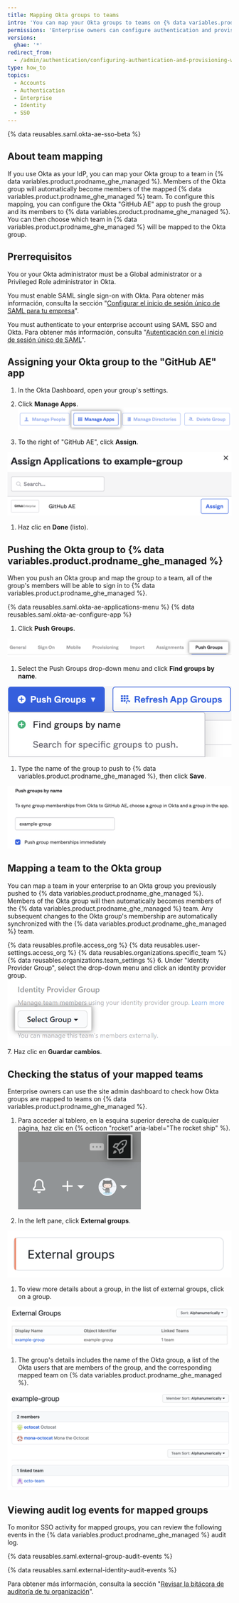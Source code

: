 ```yaml
---
title: Mapping Okta groups to teams
intro: 'You can map your Okta groups to teams on {% data variables.product.prodname_ghe_managed %} to automatically add and remove team members.'
permissions: 'Enterprise owners can configure authentication and provisioning for {% data variables.product.prodname_ghe_managed %}.'
versions:
  ghae: '*'
redirect_from:
  - /admin/authentication/configuring-authentication-and-provisioning-with-your-identity-provider/mapping-okta-groups-to-teams
type: how_to
topics:
  - Accounts
  - Authentication
  - Enterprise
  - Identity
  - SSO
---
```


{% data reusables.saml.okta-ae-sso-beta %}

## About team mapping

If you use Okta as your IdP, you can map your Okta group to a team in {% data variables.product.prodname_ghe_managed %}. Members of the Okta group will automatically become members of the mapped {% data variables.product.prodname_ghe_managed %} team. To configure this mapping, you can configure the Okta "GitHub AE" app to push the group and its members to {% data variables.product.prodname_ghe_managed %}. You can then choose which team in {% data variables.product.prodname_ghe_managed %} will be mapped to the Okta group.

## Prerrequisitos

You or your Okta administrator must be a Global administrator or a Privileged Role administrator in Okta.

You must enable SAML single sign-on with Okta. Para obtener más información, consulta la sección "[Configurar el inicio de sesión único de SAML para tu empresa](/admin/authentication/managing-identity-and-access-for-your-enterprise/configuring-saml-single-sign-on-for-your-enterprise)".

You must authenticate to your enterprise account using SAML SSO and Okta. Para obtener más información, consulta "[Autenticación con el inicio de sesión único de SAML](/github/authenticating-to-github/authenticating-with-saml-single-sign-on)".

## Assigning your Okta group to the "GitHub AE" app

1. In the Okta Dashboard, open your group's settings.
1. Click **Manage Apps**. ![Add group to app](/assets/images/help/saml/okta-ae-group-add-app.png)

1. To the right of "GitHub AE", click **Assign**.

  ![Assign app](/assets/images/help/saml/okta-ae-assign-group-to-app.png)

1. Haz clic en **Done** (listo).

## Pushing the Okta group to {% data variables.product.prodname_ghe_managed %}

When you push an Okta group and map the group to a team, all of the group's members will be able to sign in to {% data variables.product.prodname_ghe_managed %}.

{% data reusables.saml.okta-ae-applications-menu %}
{% data reusables.saml.okta-ae-configure-app %}

1. Click **Push Groups**.

  ![Pestaña de Grupos de Subida](/assets/images/help/saml/okta-ae-push-groups-tab.png)

1. Select the Push Groups drop-down menu and click **Find groups by name**.

  ![Add groups button](/assets/images/help/saml/okta-ae-push-groups-add.png)

1. Type the name of the group to push to {% data variables.product.prodname_ghe_managed %}, then click **Save**.

  ![Add group name](/assets/images/help/saml/okta-ae-push-groups-by-name.png)

## Mapping a team to the Okta group

You can map a team in your enterprise to an Okta group you previously pushed to {% data variables.product.prodname_ghe_managed %}. Members of the Okta group will then automatically becomes members of the {% data variables.product.prodname_ghe_managed %} team. Any subsequent changes to the Okta group's membership are automatically synchronized with the {% data variables.product.prodname_ghe_managed %} team.

{% data reusables.profile.access_org %}
{% data reusables.user-settings.access_org %}
{% data reusables.organizations.specific_team %}
{% data reusables.organizations.team_settings %}
6. Under "Identity Provider Group", select the drop-down menu and click an identity provider group. ![Menú desplegable para elegir un grupo de proveedor de identidad](/assets/images/enterprise/github-ae/teams/choose-an-idp-group.png)
7. Haz clic en **Guardar cambios**.

## Checking the status of your mapped teams

Enterprise owners can use the site admin dashboard to check how Okta groups are mapped to teams on {% data variables.product.prodname_ghe_managed %}.

1. Para acceder al tablero, en la esquina superior derecha de cualquier página, haz clic en {% octicon "rocket" aria-label="The rocket ship" %}. ![Icono de cohete para acceder a la configuración de administrador del sitio](/assets/images/enterprise/site-admin-settings/access-new-settings.png)

1. In the left pane, click **External groups**.

  ![Agrega un nombre de grupo](/assets/images/help/saml/okta-ae-site-admin-external-groups.png)

1. To view more details about a group, in the list of external groups, click on a group.

  ![List of external groups](/assets/images/help/saml/okta-ae-site-admin-list-groups.png)

1. The group's details includes the name of the Okta group, a list of the Okta users that are members of the group, and the corresponding mapped team on {% data variables.product.prodname_ghe_managed %}.

  ![Lista de grupos externos](/assets/images/help/saml/okta-ae-site-admin-group-details.png)

## Viewing audit log events for mapped groups

 To monitor SSO activity for mapped groups, you can review the following events in the {% data variables.product.prodname_ghe_managed %} audit log.

{% data reusables.saml.external-group-audit-events %}

{% data reusables.saml.external-identity-audit-events %}

Para obtener más información, consulta la sección "[Revisar la bitácora de auditoría de tu organización](/organizations/keeping-your-organization-secure/reviewing-the-audit-log-for-your-organization)".

